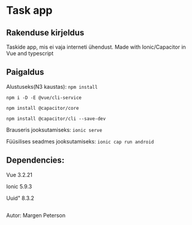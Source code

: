 # Task app 

## Rakenduse kirjeldus
Taskide app, mis ei vaja interneti ühendust. Made with Ionic/Capacitor in Vue and typescript

## Paigaldus


Alustuseks(N3 kaustas): ```npm install```

 ```npm i -D -E @vue/cli-service```
 
 ```npm install @capacitor/core```
 
 ```npm install @capacitor/cli --save-dev```

Brauseris jooksutamiseks: ```ionic serve```

Füüsilises seadmes jooksutamiseks: ```ionic cap run android```

## Dependencies:
 Vue 3.2.21
 
 Ionic 5.9.3
 
 Uuid" 8.3.2
 
 ##
Autor:
 Margen Peterson
